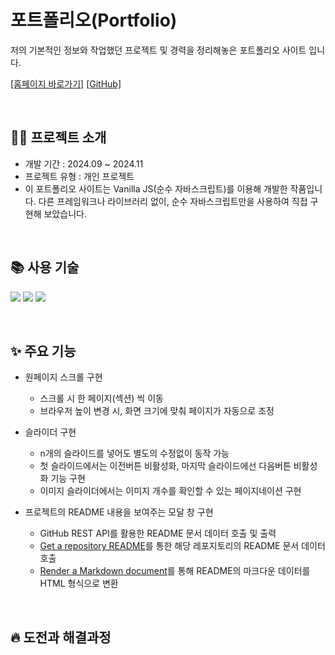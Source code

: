# 포트폴리오(Portfolio)
저의 기본적인 정보와 작업했던 프로젝트 및 경력을 정리해놓은 포트폴리오 사이트 입니다. 

<a href="https://Dayeong-dev.github.io/Portfolio">[홈페이지 바로가기]</a>
<a href="https://github.com/Dayeong-dev/Portfolio">[GitHub]</a>

<br/>

## 🙋‍♀️ 프로젝트 소개
- 개발 기간 : 2024.09 ~ 2024.11
- 프로젝트 유형 : 개인 프로젝트
- 이 포트폴리오 사이트는 Vanilla JS(순수 자바스크립트)를 이용해 개발한 작품입니다.
  다른 프레임워크나 라이브러리 없이, 순수 자바스크립트만을 사용하여 직접 구현해 보았습니다.

<br/>

## 📚 사용 기술
<img src="https://img.shields.io/badge/HTML5-E34F26?style=for-the-badge&logo=html5&logoColor=white"> <img src="https://img.shields.io/badge/CSS-1572B6?style=for-the-badge&logo=css3&logoColor=white"> <img src="https://img.shields.io/badge/JavaScript-F7DF1E?style=for-the-badge&logo=javascript&logoColor=black">

<br/>

## ✨ 주요 기능
- 원페이지 스크롤 구현
  * 스크롤 시 한 페이지(섹션) 씩 이동
  * 브라우저 높이 변경 시, 화면 크기에 맞춰 페이지가 자동으로 조정
 
- 슬라이더 구현
  * n개의 슬라이드를 넣어도 별도의 수정없이 동작 가능
  * 첫 슬라이드에서는 이전버튼 비활성화, 마지막 슬라이드에선 다음버튼 비활성화 기능 구현
  * 이미지 슬라이더에서는 이미지 개수를 확인할 수 있는 페이지네이션 구현

- 프로젝트의 README 내용을 보여주는 모달 창 구현
  * GitHub REST API를 활용한 README 문서 데이터 호출 및 출력
  * [Get a repository README](https://docs.github.com/ko/rest/repos/contents?apiVersion=2022-11-28#get-a-repository-readme)를 통한 해당 레포지토리의 README 문서 데이터 호출
  * [Render a Markdown document](https://docs.github.com/ko/rest/markdown/markdown?apiVersion=2022-11-28#render-a-markdown-document)를 통해 README의 마크다운 데이터를 HTML 형식으로 변환
 
<br/>

## 🔥 도전과 해결과정
